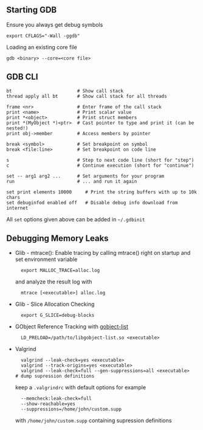 ## Starting GDB

Ensure you always get debug symbols

    export CFLAGS="-Wall -ggdb"

Loading an existing core file

    gdb <binary> --core=<core file>

## GDB CLI

    bt                        # Show call stack
    thread apply all bt       # Show call stack for all threads

    frame <nr>                # Enter frame of the call stack
    print <name>              # Print scalar value
    print *<object>           # Print struct members
    print *(MyObject *)<ptr>  # Cast pointer to type and print it (can be nested!)
    print obj->member         # Access members by pointer

    break <symbol>            # Set breakpoint on symbol
    break <file:line>         # Set breakpoint on code line

    s                         # Step to next code line (short for "step")
    c                         # Continue execution (short for "continue")
    
    set -- arg1 arg2 ...      # Set arguments for your program
    run                       # ... and run it again

    set print elements 10000     # Print the string buffers with up to 10k chars
    set debuginfod enabled off   # Disable debug info download from internet
      
All `set` options given above can be added in `~/.gdbinit`

## Debugging Memory Leaks

- Glib - mtrace(): Enable tracing by calling mtrace() right on startup
    and set environment variable

        export MALLOC_TRACE=alloc.log

    and analyze the result log with

        mtrace [<executable>] alloc.log

- Glib - Slice Allocation Checking

        export G_SLICE=debug-blocks
        
- GObject Reference Tracking with [gobject-list](https://github.com/danni/gobject-list)

        LD_PRELOAD=/path/to/libgobject-list.so <executable>

- Valgrind

        valgrind --leak-check=yes <executable>
        valgrind --track-origins=yes <executable>
        valgrind --leak-check=full --gen-suppressions=all <executable>    # dump supression definitions

  keep a `.valgrindrc` with default options for example
  
        --memcheck:leak-check=full
        --show-reachable=yes
        --suppressions=/home/john/custom.supp

  with `/home/john/custom.supp` containing supression definitions

